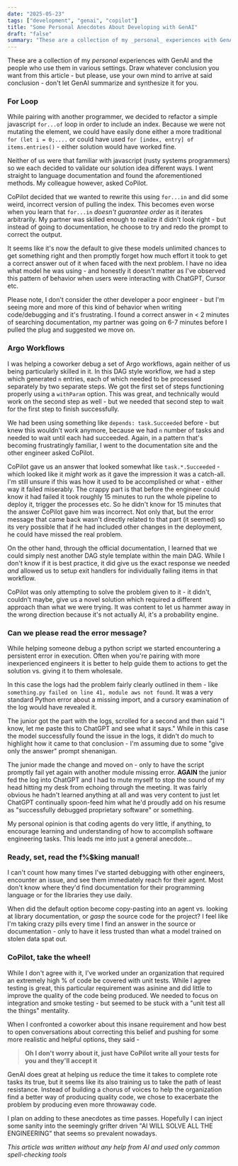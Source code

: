 ```yaml
---
date: "2025-05-23"
tags: ["development", "genai", "copilot"]
title: "Some Personal Anecdotes About Developing with GenAI"
draft: "false"
summary: "These are a collection of my _personal_ experiences with GenAI and the people who use them in various settings. Draw whatever conclusion you want from this article - but please, use your own mind to arrive at said conclusion - don't let GenAI summarize and synthesize it for you."
---
```

These are a collection of my _personal_ experiences with GenAI and the people who use them in various settings. Draw whatever conclusion you want from this article - but please, use your own mind to arrive at said conclusion - don't let GenAI summarize and synthesize it for you.

### For Loop

While pairing with another programmer, we decided to refactor a simple javascript `for...of` loop in order to include an index. Because we were not mutating the element, we could have easily done either a more traditional `for (let i = 0;....` or could have used `for [index, entry] of items.entries()` - either solution would have worked fine.

Neither of us were that familiar with javascript (rusty systems programmers) so we each decided to validate our solution idea different ways. I went straight to language documentation and found the aforementioned methods. My colleague however, asked CoPilot.

CoPilot decided that we wanted to rewrite this using `for...in` and did some weird, incorrect version of pulling the index. This becomes even worse when you learn that `for...in` *doesn't guarantee order* as it iterates arbitrarily. My partner was skilled enough to realize it didn't look right - but instead of going to documentation, he choose to try and redo the prompt to correct the output.

It seems like it's now the default to give these models unlimited chances to get something right and then promptly forget how much effort it took to get a correct answer out of it when faced with the next problem.  I have no idea what model he was using - and honestly it doesn't matter as I've observed this pattern of behavior when users were interacting with ChatGPT, Cursor etc.

Please note, I don't consider the other developer a poor engineer - but I'm seeing more and more of this kind of behavior when writing code/debugging and it's frustrating. I found a correct answer in < 2 minutes of searching documentation, my partner was going on 6-7 minutes before I pulled the plug and suggested we move on.


### Argo Workflows

I was helping a coworker debug a set of Argo workflows, again neither of us being particularly skilled in it. In this DAG style workflow, we had a step which generated `n` entries, each of which needed to be processed separately by two separate steps. We got the first set of steps functioning properly using a `withParam` option. This was great, and technically would work on the second step as well - but we needed that second step to wait for the first step to finish successfully.

We had been using something like `depends: task.Succeeded` before - but knew this wouldn't work anymore, because we had `n` number of tasks and needed to wait until each had succeeded.  Again, in a pattern that's becoming frustratingly familiar, I went to the documentation site and the other engineer asked CoPilot.

CoPilot gave us an answer that looked somewhat like `task.*.Succeeded` - which looked like it _might_ work as it gave the impression it was a catch-all. I'm still unsure if this was how it used to be accomplished or what - either way it failed miserably. The crappy part is that before the engineer could know it had failed it took roughly 15 minutes to run the whole pipeline to deploy it, trigger the processes etc. So he didn't know for 15 minutes that the answer CoPilot gave him was incorrect. Not only that, but the error message that came back wasn't directly related to that part (it seemed) so its very possible that if he had included other changes in the deployment, he could have missed the real problem.

On the other hand, through the official documentation, I learned that we could simply nest another DAG style template within the main DAG. While I don't know if it is best practice, it did give us the exact response we needed _and_ allowed us to setup exit handlers for individually failing items in that workflow.

CoPilot was only attempting to solve the problem given to it - it didn't, couldn't maybe, give us a novel solution which required a different approach than what we were trying. It was content to let us hammer away in the wrong direction because it's not actually AI, it's a probability engine.


### Can we please read the error message?

While helping someone debug a python script we started encountering a persistent error in execution. Often when you're pairing with more inexperienced engineers it is better to help guide them to actions to get the solution vs. giving it to them wholesale.

In this case the logs had the problem fairly clearly outlined in them - like `something.py failed on line 41, module aws not found`. It was a very standard Python error about a missing import, and a cursory examination of the log would have revealed it.

The junior got the part with the logs, scrolled for a second and then said "I know, let me paste this to ChatGPT and see what it says." While in this case the model successfully found the issue in the logs, it didn't do much to highlight how it came to that conclusion - I'm assuming due to some "give only the answer" prompt shenanigan.

The junior made the change and moved on - only to have the script promptly fail yet again with another module missing error. **AGAIN** the junior fed the log into ChatGPT and I had to mute myself to stop the sound of my head hitting my desk from echoing through the meeting.  It was fairly obvious he hadn't learned anything at all and was very content to just let ChatGPT continually spoon-feed him what he'd proudly add on his resume as "successfully debugged proprietary software" or something.

My personal opinion is that coding agents do very little, if anything, to encourage learning and understanding of how to accomplish software engineering tasks. This leads me into just a general anecdote...

### Ready, set, read the f%$king manual!

I can't count how many times I've started debugging with other engineers, encounter an issue, and see them immediately reach for their agent. Most don't know where they'd find documentation for their programming language or for the libraries they use daily.

When did the default option become copy-pasting into an agent vs. looking at library documentation, or *gasp* the source code for the project? I feel like I'm taking crazy pills every time I find an answer in the source or documentation - only to have it less trusted than what a model trained on stolen data spat out.


### CoPilot, take the wheel!

While I don't agree with it, I've worked under an organization that required an extremely high % of code be covered with unit tests. While I agree testing is great, this particular requirement was asinine and did little to improve the quality of the code being produced. We needed to focus on integration and smoke testing - but seemed to be stuck with a "unit test all the things" mentality.

When I confronted a coworker about this insane requirement and how best to open conversations about correcting this belief and pushing for some more realistic and helpful options, they said -

> **Oh I don't worry about it, just have CoPilot write all your tests for you and they'll accept it**

GenAI does great at helping us reduce the time it takes to complete rote tasks its true, but it seems like its also training us to take the path of least resistance. Instead of building a chorus of voices to help the organization find a better way of producing quality code, we chose to exacerbate the problem by producing even more throwaway code.


I plan on adding to these anecdotes as time passes. Hopefully I can inject some sanity into the seemingly grifter driven "AI WILL SOLVE ALL THE ENGINEERING" that seems so prevalent nowadays.


*This article was written without any help from AI and used only common spell-checking tools*